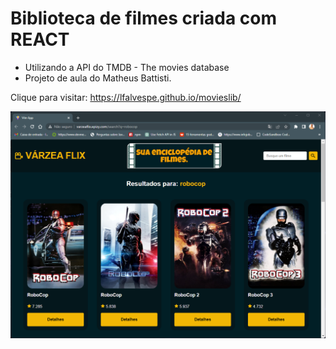 # Biblioteca de filmes criada com REACT

- Utilizando a API do TMDB - The movies database
- Projeto de aula do Matheus Battisti.

Clique para visitar: https://lfalvespe.github.io/movieslib/

<img src="prints/print.png">
